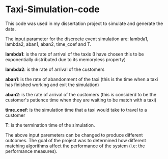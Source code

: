 # Taxi-Simulation-code

This code was used in my dissertation project to simulate and generate the data.

The input parameter for the discreete event simulation are: lambda1, lambda2, aban1, aban2, time_coef and T. 

**lambda1**: is the rate of arrival of the taxis (I have chosen this to be exponentially distributed due to its memoryless property)

**lambda2**: is the rate of arrival of the customers

**aban1**: is the rate of abandonment of the taxi (this is the time when a taxi has finished working and exit the simulation)

**aban2**: is the rate of arrival of the customers (this is considerd to be the customer's patience time when they are waiting to be match with a taxi)

**time_coef**: is the simulation time that a taxi would take to travel to a customer

**T**: is the termination time of the simulation.

The above input paremeters can be changed to produce different outcomes. The goal of the project was to determined how different matching algorithms affect the performance of the system (i.e: the performance measures). 
